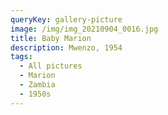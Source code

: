 ```yaml
---
queryKey: gallery-picture
image: /img/img_20210904_0016.jpg
title: Baby Marion
description: Mwenzo, 1954
tags:
  - All pictures
  - Marion
  - Zambia
  - 1950s
---
```

